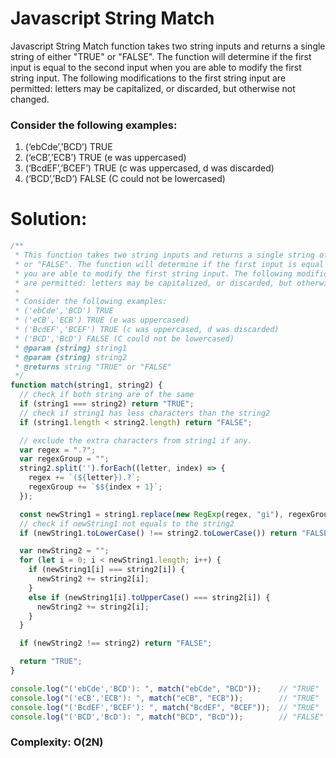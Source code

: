 # Javascript String Match

Javascript String Match function takes two string inputs and returns a single string of either "TRUE"
or "FALSE". The function will determine if the first input is equal to the second input when
you are able to modify the first string input. The following modifications to the first string input
are permitted: letters may be capitalized, or discarded, but otherwise not changed.

### Consider the following examples:

1. (‘ebCde’,’BCD’) TRUE
2. (‘eCB’,’ECB’) TRUE (e was uppercased)
3. (‘BcdEF’,’BCEF’) TRUE (c was uppercased, d was discarded)
4. (‘BCD’,’BcD’) FALSE (C could not be lowercased)

# Solution:

```js
/**
 * This function takes two string inputs and returns a single string of either "TRUE"
 * or "FALSE". The function will determine if the first input is equal to the second input when
 * you are able to modify the first string input. The following modifications to the first string input
 * are permitted: letters may be capitalized, or discarded, but otherwise not changed.  
 * 
 * Consider the following examples:  
 * ('ebCde','BCD') TRUE  
 * ('eCB','ECB') TRUE (e was uppercased)  
 * ('BcdEF','BCEF') TRUE (c was uppercased, d was discarded)  
 * ('BCD','BcD') FALSE (C could not be lowercased)  
 * @param {string} string1 
 * @param {string} string2 
 * @returns string "TRUE" or "FALSE"
 */
function match(string1, string2) {
  // check if both string are of the same
  if (string1 === string2) return "TRUE";
  // check if string1 has less characters than the string2
  if (string1.length < string2.length) return "FALSE";

  // exclude the extra characters from string1 if any.
  var regex = ".?";
  var regexGroup = "";
  string2.split('').forEach((letter, index) => {
    regex += `(${letter}).?`;
    regexGroup += `$${index + 1}`;
  });

  const newString1 = string1.replace(new RegExp(regex, "gi"), regexGroup);
  // check if newString1 not equals to the string2
  if (newString1.toLowerCase() !== string2.toLowerCase()) return "FALSE";

  var newString2 = "";
  for (let i = 0; i < newString1.length; i++) {
    if (newString1[i] === string2[i]) {
      newString2 += string2[i];
    }
    else if (newString1[i].toUpperCase() === string2[i]) {
      newString2 += string2[i];
    }
  }

  if (newString2 !== string2) return "FALSE";

  return "TRUE";
}

console.log("('ebCde','BCD'): ", match("ebCde", "BCD"));    // "TRUE"
console.log("('eCB','ECB'): ", match("eCB", "ECB"));        // "TRUE"
console.log("('BcdEF','BCEF'): ", match("BcdEF", "BCEF"));  // "TRUE"
console.log("('BCD','BcD'): ", match("BCD", "BcD"));        // "FALSE"
```

### Complexity: O(2N)
